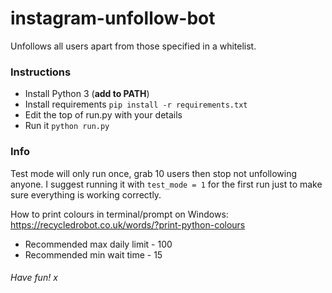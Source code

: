 # instagram-unfollow-bot
Unfollows all users apart from those specified in a whitelist.

### Instructions

- Install Python 3 (**add to PATH**)
- Install requirements ```pip install -r requirements.txt```
- Edit the top of run.py with your details
- Run it ```python run.py```


### Info

Test mode will only run once, grab 10 users then stop not unfollowing anyone. I suggest running it with ```test_mode = 1``` for the first run just to make sure everything is working correctly.

How to print colours in terminal/prompt on Windows: https://recycledrobot.co.uk/words/?print-python-colours

- Recommended max daily limit - 100
- Recommended min wait time - 15

###### Have fun! x
